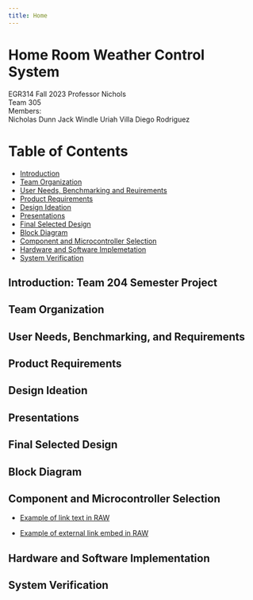 ```yaml
---
title: Home
---
```


# Home Room Weather Control System

EGR314 Fall 2023 
Professor Nichols  
Team 305  
Members:    
Nicholas Dunn
Jack Windle
Uriah Villa
Diego Rodriguez


# Table of Contents
* [Introduction]([https://egr314-team-305.github.io/Team305.github.io/#introduction-team-204-semester-project)
* [Team Organization]([https://egr314-team-305.github.io/Team305.github.io/#team-organization)
* [User Needs, Benchmarking and Reuirements]([https://egr314-team-305.github.io/Team305.github.io/#user-needs-benchmarking-and-requirements)
* [Product Requirements]([https://egr314-team-305.github.io/Team305.github.io/#product-requirements)
* [Design Ideation]([https://egr314-team-305.github.io/Team305.github.io/#design-ideation)
* [Presentations]([https://egr314-team-305.github.io/Team305.github.io/#presentations)
* [Final Selected Design]([https://egr314-team-305.github.io/Team305.github.io/#final-selected-design)
* [Block Diagram]([https://egr314-team-305.github.io/Team305.github.io/#block-diagram)
* [Component and Microcontroller Selection]([https://egr314-team-305.github.io/Team305.github.io/#block-diagram)
* [Hardware and Software Implemetation]([https://egr314-team-305.github.io/Team305.github.io/#hardware-and-software-implementation)
* [System Verification]([https://egr314-team-305.github.io/Team305.github.io/#system-verification)

## Introduction: Team 204 Semester Project   
  
## Team Organization

## User Needs, Benchmarking, and Requirements  

## Product Requirements 

## Design Ideation

## Presentations

## Final Selected Design  

## Block Diagram
  
## Component and Microcontroller Selection  
  
* [Example of link text in RAW](/MicroSelect)

* [Example of external link embed in RAW](https://doadsheets/d/1ZWJujIUSddGSwfPPaxeSsj4ZDpHQYlIZ/edit#gid=2120733341)

## Hardware and Software Implementation

## System Verification 
